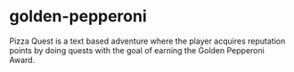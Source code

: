 # golden-pepperoni

Pizza Quest is a text based adventure where the player acquires reputation points by doing quests with the goal of
earning the Golden Pepperoni Award.